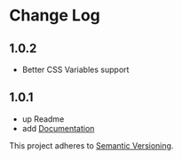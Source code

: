 # Change Log

## 1.0.2
- Better CSS Variables support

## 1.0.1
- up Readme
- add [Documentation](https://ououe.com/postcss-propro/)

This project adheres to [Semantic Versioning](http://semver.org/).
